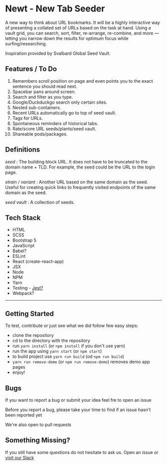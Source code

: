 # Newt - New Tab Seeder
A new way to think about URL bookmarks. It will be a highly interactive way of presenting a collated set of URLs based on the task at hand. Using a vault grid, you can search, sort, filter, re-arrange, re-combine, and more &mdash; letting you narrow down the results for optimum focus while surfing/researching.

Inspiration provided by Svalbard Global Seed Vault.

## Features / To Do

<ol>
  <li>Remembers scroll position on page and even points you to the exact sentence you should read next.</li>
  <li>Spacebar pans around screen.</li>
  <li>Search and filter as you type.</li>
  <li>Google/Duckduckgo search only certain sites.</li>
  <li>Nested sub-containers.</li>
  <li>Recent URLs automatically go to top of seed vault.</li>
  <li>Tags for URLs.</li>
  <li>Spontaneous reminders of historical tabs.</li>
  <li>Rate/score URL seeds/plants/seed vault.</li>
  <li>Shareable pods/packages.</li>
</ol>

## Definitions

*seed*
: The building block URL. It does not have to be truncated to the domain name + TLD. For example, the seed could be the URL to the login page.

*strain / variant*
: Another URL based on the same domain as the seed. Useful for creating quick links to frequently visited endpoints of the same domain as the seed.

*seed vault*
: A collection of seeds.





## Tech Stack
- HTML
- SCSS
- Bootstrap 5
- JavaScript
- Babel?
- ESLint
- React (create-react-app)
- JSX
- Node
- NPM
- Yarn
- Testing - [Jest?](https://jestjs.io/docs/en/getting-started)
- Webpack?





<hr>

## Getting Started
To test, contribute or just see what we did follow few easy steps:
- clone the repository
- cd to the directory with the repository
- run `yarn install` (or `npm install` if you don't use yarn)
- run the app using `yarn start` (or `npm start`)
- to build project use `yarn run build` (od `npm run build`)
- `yarn run remove-demo` (or `npm run remove-demo`) removes demo app pages
- enjoy!

## Bugs
If you want to report a bug or submit your idea feel fre to open an issue

Before you report a bug, please take your time to find if an issue hasn't been reported yet

We're also open to pull requests

## Something Missing?
If you still have some questions do not hesitate to ask us. Open an issue or [visit our Slack](https://mdbbetatest.slack.com)
